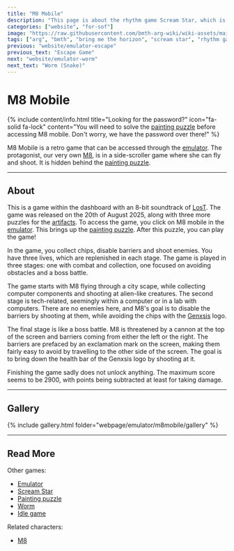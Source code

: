 ```yaml
---
title: "M8 Mobile"
description: "This page is about the rhythm game Scream Star, which is a game released to promote Nex Gen."
categories: ["website", "for-sof"]
image: "https://raw.githubusercontent.com/bmth-arg-wiki/wiki-assets/main/webpage/emulator/m8mobile-300x300.png"
tags: ["arg", "bmth", "bring me the horizon", "scream star", "rhythm game"]
previous: "website/emulator-escape"
previous_text: "Escape Game"
next: "website/emulator-worm"
next_text: "Worm (Snake)"
---
```


# M8 Mobile

{% include content/info.html
title="Looking for the password?"
icon="fa-solid fa-lock"
content="You will need to solve the [painting puzzle](emulator-escape) before accessing M8 mobile. Don't worry, 
we have the password over there!"
%}

M8 Mobile is a retro game that can be accessed through the 
[emulator](emulator). The protagonist, our very own [M8](../m8), is in a side-scroller 
game where she can fly and shoot. It is hidden behind the [painting puzzle](emulator-escape).

***

## About

This is a game within the dashboard with an 8-bit soundtrack of [LosT](../music/song-lost). The game was released on the 
20th of August 2025, along with three more puzzles for the [artifacts](../for-sof/artifacts). To access the game, 
you click on M8 mobile in the [emulator](emulator). This brings up the [painting puzzle](emulator-escape). After this 
puzzle, you can play the game!

In the game, you collect chips, disable barriers and shoot enemies. You have three lives, which are replenished in each stage. The game is played 
in three stages: one with combat and collection, one focused on avoiding obstacles and a boss battle.

The game starts with M8 flying through a city scape, while collecting computer components and shooting at alien-like 
creatures. The second stage is tech-related, seemingly within a computer or in a lab with computers. There are no enemies 
here, and M8's goal is to disable the barriers by shooting at them, while avoiding the chips with the [Genxsis](../lore/church) 
logo.

The final stage is like a boss battle. M8 is threatened by a cannon at the top of the screen and barriers coming 
from either the left or the right. The barriers are prefaced by an exclamation mark on the screen, making them fairly easy 
to avoid by travelling to the other side of the screen. The goal is to bring down the health bar of the Genxsis logo 
by shooting at it.

Finishing the game sadly does not unlock anything. The maximum score seems to be 2900, with points 
being subtracted at least for taking damage.

***

## Gallery

{% include gallery.html folder="webpage/emulator/m8mobile/gallery" %}

***

## Read More

Other games:

- [Emulator](emulator)
- [Scream Star](emulator-screamstar)
- [Painting puzzle](emulator-escape)
- [Worm](emulator-worm)
- [Idle game](idle)

Related characters:

- [M8](../m8)
